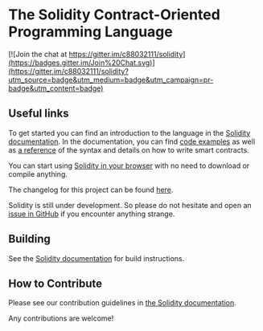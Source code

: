 # The Solidity Contract-Oriented Programming Language
[![Join the chat at https://gitter.im/c88032111/solidity](https://badges.gitter.im/Join%20Chat.svg)](https://gitter.im/c88032111/solidity?utm_source=badge&utm_medium=badge&utm_campaign=pr-badge&utm_content=badge)

## Useful links
To get started you can find an introduction to the language in the [Solidity documentation](https://solidity.readthedocs.org). In the documentation, you can find [code examples](http://solidity.readthedocs.io/en/latest/solidity-by-example.html) as well as [a reference](http://solidity.readthedocs.io/en/latest/solidity-in-depth.html) of the syntax and details on how to write smart contracts.

You can start using [Solidity in your browser](https://gdtucoin.github.io/browser-solidity/) with no need to download or compile anything.

The changelog for this project can be found [here](https://github.com/c88032111/solidity/blob/develop/Changelog.md).

Solidity is still under development. So please do not hesitate and open an [issue in GitHub](https://github.com/c88032111/solidity/issues) if you encounter anything strange.

## Building
See the [Solidity documentation](http://solidity.readthedocs.io/en/latest/installing-solidity.html#building-from-source) for build instructions.

## How to Contribute
Please see our contribution guidelines in [the Solidity documentation](http://solidity.readthedocs.io/en/latest/contributing.html).

Any contributions are welcome!
